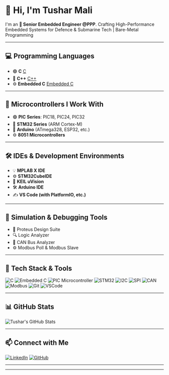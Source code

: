 # 👋 Hi, I'm Tushar Mali

I'm an **🚀 Senior Embedded Engineer @PPP**. Crafting High-Performance Embedded Systems for Defence & Submarine Tech | Bare-Metal Programming 

---
## 💻 Programming Languages

- 🟢 **C**          [C](https://img.shields.io/badge/C-00599C?style=for-the-badge&logo=c&logoColor=white)
- 🔷 **C++**        [C++](https://img.shields.io/badge/C++-00599C?style=for-the-badge&logo=c%2B%2B&logoColor=white)
- ⚙️ **Embedded C**   [Embedded C](https://img.shields.io/badge/Embedded%20C-green?style=for-the-badge)
  
---

## 🔧 Microcontrollers I Work With

- 🟢 **PIC Series**: PIC18, PIC24, PIC32  
- 🔵 **STM32 Series** (ARM Cortex-M)  
- 🔸 **Arduino** (ATmega328, ESP32, etc.)  
- ⚙️ **8051 Microcontrollers**

---

## 🛠️ IDEs & Development Environments

- 💡 **MPLAB X IDE**  
- ⚙️ **STM32CubeIDE**  
- 🧠 **KEIL uVision**  
- 🛠️ **Arduino IDE**  
- ✍️ **VS Code (with PlatformIO, etc.)**

---

## 🧪 Simulation & Debugging Tools

- 🔄 Proteus Design Suite  
- 🔍 Logic Analyzer  
- 🚌 CAN Bus Analyzer  
- ⚙️ Modbus Poll & Modbus Slave

---

## 🔧 Tech Stack & Tools

![C](https://img.shields.io/badge/C-00599C?style=flat&logo=c&logoColor=white)
![Embedded C](https://img.shields.io/badge/Embedded_C-green?style=flat)
![PIC Microcontroller](https://img.shields.io/badge/PIC-Microchip-red)
![STM32](https://img.shields.io/badge/STM32-03234B?style=flat&logo=STMicroelectronics&logoColor=white)
![I2C](https://img.shields.io/badge/I2C-Protocol-purple)
![SPI](https://img.shields.io/badge/SPI-Protocol-yellow)
![CAN](https://img.shields.io/badge/CAN-Bus-blue)
![Modbus](https://img.shields.io/badge/MODBUS-Protocol-orange)
![Git](https://img.shields.io/badge/Git-F05032?style=flat&logo=git&logoColor=white)
![VSCode](https://img.shields.io/badge/VSCode-007ACC?style=flat&logo=visual-studio-code&logoColor=white)

---

## 📊 GitHub Stats

![Tushar's GitHub Stats](https://github-readme-stats.vercel.app/api?username=tusharmali017&show_icons=true&theme=radical)

---

## 📫 Connect with Me

[![LinkedIn](https://img.shields.io/badge/LinkedIn-blue?style=for-the-badge&logo=linkedin&logoColor=white)](https://www.linkedin.com/in/tushar-mali-692230139/)
[![GitHub](https://img.shields.io/badge/GitHub-000?style=for-the-badge&logo=github&logoColor=white)](https://github.com/tusharmali017)

---

---

